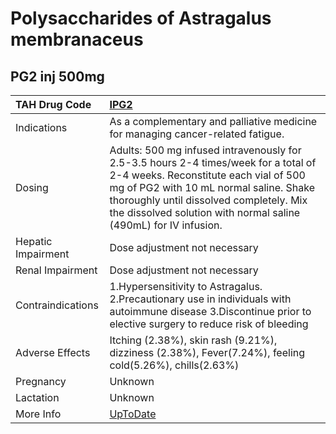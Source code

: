 # Polysaccharides of Astragalus membranaceus

## PG2 inj 500mg

| TAH Drug Code      | [IPG2](https://www.tahsda.org.tw/drugs/hissearch.php?drug_code=IPG2)                                                                                                                                                                                                                  |
|:-------------------|:--------------------------------------------------------------------------------------------------------------------------------------------------------------------------------------------------------------------------------------------------------------------------------------|
| Indications        | As a complementary and palliative medicine for managing cancer-related fatigue.                                                                                                                                                                                                       |
| Dosing             | Adults: 500 mg infused intravenously for 2.5-3.5 hours 2-4 times/week for a total of 2-4 weeks. Reconstitute each vial of 500 mg of PG2 with 10 mL normal saline. Shake thoroughly until dissolved completely. Mix the dissolved solution with normal saline (490mL) for IV infusion. |
| Hepatic Impairment | Dose adjustment not necessary                                                                                                                                                                                                                                                         |
| Renal Impairment   | Dose adjustment not necessary                                                                                                                                                                                                                                                         |
| Contraindications  | 1.Hypersensitivity to Astragalus. 2.Precautionary use in individuals with autoimmune disease 3.Discontinue prior to elective surgery to reduce risk of bleeding                                                                                                                       |
| Adverse Effects    | Itching (2.38%), skin rash (9.21%), dizziness (2.38%), Fever(7.24%), feeling cold(5.26%), chills(2.63%)                                                                                                                                                                               |
| Pregnancy          | Unknown                                                                                                                                                                                                                                                                               |
| Lactation          | Unknown                                                                                                                                                                                                                                                                               |
| More Info          | [UpToDate](https://www.uptodate.com/contents/polysaccharides-of-astragalus-membranaceus-drug-information)                                                                                                                                                                             |

